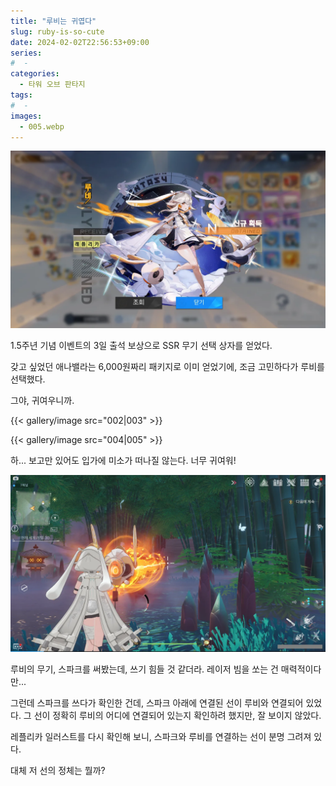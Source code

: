 ```yaml
---
title: "루비는 귀엽다"
slug: ruby-is-so-cute
date: 2024-02-02T22:56:53+09:00
series:
#  - 
categories:
  - 타워 오브 판타지
tags:
#  - 
images:
  - 005.webp
---
```


![](001.webp)

1.5주년 기념 이벤트의 3일 출석 보상으로 SSR 무기 선택 상자를 얻었다.

갖고 싶었던 애나밸라는 6,000원짜리 패키지로 이미 얻었기에, 조금 고민하다가 루비를 선택했다.

그야, 귀여우니까.

{{< gallery/image src="002|003" >}}

{{< gallery/image src="004|005" >}}

하... 보고만 있어도 입가에 미소가 떠나질 않는다. 너무 귀여워!

![](006.webp)

루비의 무기, 스파크를 써봤는데, 쓰기 힘들 것 같더라. 레이저 빔을 쏘는 건 매력적이다만...

그런데 스파크를 쓰다가 확인한 건데, 스파크 아래에 연결된 선이 루비와 연결되어 있었다. 그 선이 정확히 루비의 어디에 연결되어 있는지 확인하려 했지만, 잘 보이지 않았다.

레플리카 일러스트를 다시 확인해 보니, 스파크와 루비를 연결하는 선이 분명 그려져 있다.

대체 저 선의 정체는 뭘까?

